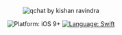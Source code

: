 <p align="center">
  <img src="http://i.imgur.com/3ntD7VR.png" alt="qchat by kishan ravindra"/>
</p>

<p align="center">
    <img src="https://img.shields.io/badge/platform-ios9%2B-orange.svg" alt="Platform: iOS 9+"/>
    <a href="https://developer.apple.com/swift"><img src="https://img.shields.io/badge/Swift-2.3-red.svg" alt="Language: Swift" /></a>
</p>